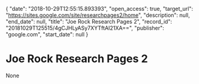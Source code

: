 {
  "date": "2018-10-29T12:55:15.893393", 
  "open_access": true, 
  "target_url": "https://sites.google.com/site/researchpages2/home", 
  "description": null, 
  "end_date": null, 
  "title": "Joe Rock Research Pages 2", 
  "record_id": "20181029T125515/4gCJHLyASy7XYTftAI21XA==", 
  "publisher": "google.com", 
  "start_date": null
}

# Joe Rock Research Pages 2

None